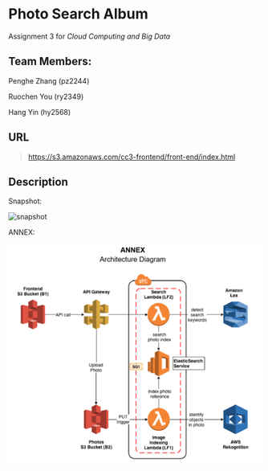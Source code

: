 # Photo Search Album 

Assignment 3 for _Cloud Computing and Big Data_



## Team Members: 

Penghe Zhang (pz2244)

Ruochen You (ry2349)

Hang Yin (hy2568)



## URL

>https://s3.amazonaws.com/cc3-frontend/front-end/index.html



## Description

Snapshot:

![snapshot](./imgs/snapshot.png)

ANNEX:

![ANNEX](./imgs/ANNEX.png)